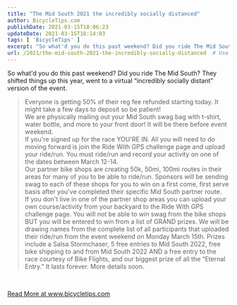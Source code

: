 ```yaml
---
title: "The Mid South 2021 the incredibly socially distanced"
author: BicycleTips.com
publishDate: 2021-03-15T18:06:23
updateDate: 2021-03-15T18:14:03
tags: [ 'BicycleTips' ]
excerpt: "So what'd you do this past weekend? Did you ride The Mid South? They shifted things up this year, went to a virtual &ldquo;incredibly socially distant&rdquo; version of the event.   Everyone is getting 50% of their reg fee refunded starting today. It might take a few days to deposit so be patient! We are physically mailing out your Mid South swag bag with t-shirt, water bottle, and more to your front door! It will be there before event weekend. If you're signed up for the race YOU'RE IN. All you will need to do moving forward is join the Ride With GPS challenge page and upload your ride/run. You must ride/run and record your activity on one of the dates between March 12-14. Our partner bike shops are creating 50k, 50mi, 100mi routes in their areas for many of you to be able to ride/run. Sponsors will be sending swag to each of these shops for you to win on a first come, first serve basis after you've completed their specific Mid South partner route. If you don't live in one of the partner shop areas you can upload your own course/activity from your backyard to the Ride With GPS challenge page. You will not be able to win swag from the bike shops BUT you will be entered to win from a list of GRAND prizes. We will be drawing names from the complete list of all participants that uploaded their ride/run from the event weekend on Monday March 15th. Prizes include a Salsa Stormchaser, 5 free entries to Mid South 2022, free bike shipping to and from Mid South 2022 AND a free entry to the race courtesy of Bike Flights, and our biggest prize of all the &ldquo;Eternal Entry.&rdquo; It lasts forever. More details soon.   &nbsp; "
url: /2021/the-mid-south-2021-the-incredibly-socially-distanced  # Use the generated URL with year
---
```

<p>So what'd you do this past weekend? Did you ride The Mid South? They shifted things up this year, went to a virtual &ldquo;incredibly socially distant&rdquo; version of the event.</p>  <blockquote> <p>Everyone is getting 50% of their reg fee refunded starting today. It might take a few days to deposit so be patient!<br /> We are physically mailing out your Mid South swag bag with t-shirt, water bottle, and more to your front door! It will be there before event weekend.<br /> If you're signed up for the race YOU'RE IN. All you will need to do moving forward is join the Ride With GPS challenge page and upload your ride/run. You must ride/run and record your activity on one of the dates between March 12-14.<br /> Our partner bike shops are creating 50k, 50mi, 100mi routes in their areas for many of you to be able to ride/run. Sponsors will be sending swag to each of these shops for you to win on a first come, first serve basis after you've completed their specific Mid South partner route.<br /> If you don't live in one of the partner shop areas you can upload your own course/activity from your backyard to the Ride With GPS challenge page. You will not be able to win swag from the bike shops BUT you will be entered to win from a list of GRAND prizes. We will be drawing names from the complete list of all participants that uploaded their ride/run from the event weekend on Monday March 15th. Prizes include a Salsa Stormchaser, 5 free entries to Mid South 2022, free bike shipping to and from Mid South 2022 AND a free entry to the race courtesy of Bike Flights, and our biggest prize of all the &ldquo;Eternal Entry.&rdquo; It lasts forever. More details soon.</p> </blockquote>  <p>&nbsp;</p>  <a href="https://www.bicycletips.com/the-mid-south-2021">Read More at www.bicycletips.com</a>
